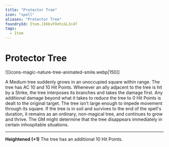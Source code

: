 ```yaml
---
title: "Protector Tree"
icon: "spell"
aliases: "Protector Tree"
foundryId: Item.JIKbvF0ehiGL3c4T
tags:
  - Item
---
```


# Protector Tree
![[icons-magic-nature-tree-animated-smile.webp|150]]

A Medium tree suddenly grows in an unoccupied square within range. The tree has AC 10 and 10 Hit Points. Whenever an ally adjacent to the tree is hit by a Strike, the tree interposes its branches and takes the damage first. Any additional damage beyond what it takes to reduce the tree to 0 Hit Points is dealt to the original target. The tree isn't large enough to impede movement through its square. If the tree is in soil and survives to the end of the spell's duration, it remains as an ordinary, non-magical tree, and continues to grow and thrive. The GM might determine that the tree disappears immediately in certain inhospitable situations.

* * *

**Heightened (+1)** The tree has an additional 10 Hit Points.
